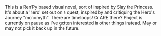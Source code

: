 This is a Ren'Py based visual novel, sort of inspired by Slay the Princess. 
It's about a 'hero' set out on a quest, inspired by and critiquing the Hero's Journey "monomyth".
There are timeloops! Or ARE there?
Project is currently on pause as I've gotten interested in other things instead. May or may not pick it back up in the future.
